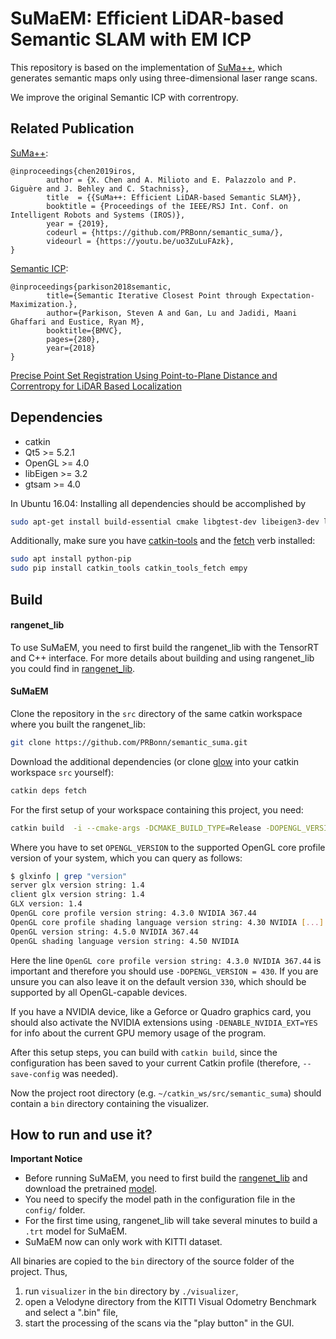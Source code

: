 
# SuMaEM: Efficient LiDAR-based Semantic SLAM with EM ICP

This repository is based on the implementation of [SuMa++](https://github.com/PRBonn/semantic_suma), which generates semantic maps only using three-dimensional laser range scans.

We improve the original Semantic ICP with correntropy.

## Related Publication

[SuMa++](http://www.ipb.uni-bonn.de/wp-content/papercite-data/pdf/chen2019iros.pdf):  
    
	@inproceedings{chen2019iros, 
			author = {X. Chen and A. Milioto and E. Palazzolo and P. Giguère and J. Behley and C. Stachniss},
			title  = {{SuMa++: Efficient LiDAR-based Semantic SLAM}},
			booktitle = {Proceedings of the IEEE/RSJ Int. Conf. on Intelligent Robots and Systems (IROS)},
			year = {2019},
			codeurl = {https://github.com/PRBonn/semantic_suma/},
			videourl = {https://youtu.be/uo3ZuLuFAzk},
	}

[Semantic ICP](http://bmvc2018.org/contents/papers/1073.pdf):

	@inproceedings{parkison2018semantic,
			title={Semantic Iterative Closest Point through Expectation-Maximization.},
			author={Parkison, Steven A and Gan, Lu and Jadidi, Maani Ghaffari and Eustice, Ryan M},
			booktitle={BMVC},
			pages={280},
			year={2018}
	}
	
[Precise Point Set Registration Using Point-to-Plane Distance and
Correntropy for LiDAR Based Localization](https://ieeexplore-ieee-org.proxy.lib.umich.edu/stamp/stamp.jsp?tp=&arnumber=8500525&tag=1)	

##  Dependencies

* catkin
* Qt5 >= 5.2.1
* OpenGL >= 4.0
* libEigen >= 3.2
* gtsam >= 4.0

In Ubuntu 16.04: Installing all dependencies should be accomplished by
```bash
sudo apt-get install build-essential cmake libgtest-dev libeigen3-dev libboost-all-dev qtbase5-dev libglew-dev libqt5libqgtk2 catkin
```

Additionally, make sure you have [catkin-tools](https://catkin-tools.readthedocs.io/en/latest/) and the [fetch](https://github.com/Photogrammetry-Robotics-Bonn/catkin_tools_fetch) verb installed:
```bash
sudo apt install python-pip
sudo pip install catkin_tools catkin_tools_fetch empy
```

## Build
#### rangenet_lib
To use SuMaEM, you need to first build the rangenet_lib with the TensorRT and C++ interface. 
For more details about building and using rangenet_lib you could find in [rangenet_lib](https://github.com/PRBonn/rangenet_lib).

#### SuMaEM
Clone the repository in the `src` directory of the same catkin workspace where you built the rangenet_lib:
```bash
git clone https://github.com/PRBonn/semantic_suma.git
```
Download the additional dependencies (or clone [glow](https://github.com/jbehley/glow.git) into your catkin workspace `src` yourself):
```bash
catkin deps fetch
```

For the first setup of your workspace containing this project, you need:
  ```bash
catkin build  -i --cmake-args -DCMAKE_BUILD_TYPE=Release -DOPENGL_VERSION=450 -DENABLE_NVIDIA_EXT=YES
  ```
  
  Where you have to set `OPENGL_VERSION` to the supported OpenGL core profile version of your system, which you can query as follows:

```bash
$ glxinfo | grep "version"
server glx version string: 1.4
client glx version string: 1.4
GLX version: 1.4
OpenGL core profile version string: 4.3.0 NVIDIA 367.44
OpenGL core profile shading language version string: 4.30 NVIDIA [...]
OpenGL version string: 4.5.0 NVIDIA 367.44
OpenGL shading language version string: 4.50 NVIDIA
```

 Here the line `OpenGL core profile version string: 4.3.0 NVIDIA 367.44` is important and therefore you should use `-DOPENGL_VERSION = 430`. If you are unsure you can also leave it on the default version `330`, which should be supported by all OpenGL-capable devices.

 If you have a NVIDIA device, like a Geforce or Quadro graphics card, you should also activate the NVIDIA extensions using `-DENABLE_NVIDIA_EXT=YES` for info about the current GPU memory usage of the program.

 After this setup steps, you can build with `catkin build`, since the configuration has been saved to your current Catkin profile (therefore, `--save-config` was needed).
 
 Now the project root directory (e.g. `~/catkin_ws/src/semantic_suma`) should contain a `bin` directory containing the visualizer.

## How to run and use it?
**Important Notice**
- Before running SuMaEM, you need to first build the [rangenet_lib](https://github.com/PRBonn/rangenet_lib) and download the pretrained [model](http://www.ipb.uni-bonn.de/html/projects/semantic_suma/darknet53.tar.gz).
- You need to specify the model path in the configuration file in the `config/` folder.
- For the first time using, rangenet_lib will take several minutes to build a `.trt` model for SuMaEM.
- SuMaEM now can only work with KITTI dataset.

All binaries are copied to the `bin` directory of the source folder of the project. Thus,
1. run `visualizer` in the `bin` directory by `./visualizer`,
2. open a Velodyne directory from the KITTI Visual Odometry Benchmark and select a ".bin" file,
3. start the processing of the scans via the "play button" in the GUI.


